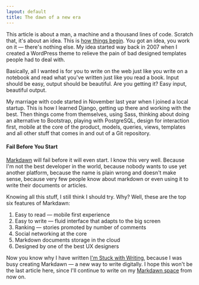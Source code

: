 ```yaml
---
layout: default
title: The dawn of a new era
---
```


This article is about a man, a machine and a thousand lines of code. Scratch that, it's about an idea. This is [how things begin](http://markdawn.com/post/1/ "Markdown social network"). You got an idea, you work on it — there's nothing else. My idea started way back in 2007 when I created a WordPress theme to relieve the pain of bad designed templates people had to deal with.

Basically, all I wanted is for you to write on the web just like you write on a notebook and read what you've written just like you read a book. Input should be easy, output should be beautiful. Are you getting it? Easy input, beautiful output.

My marriage with code started in November last year when I joined a local startup. This is how I learned Django, getting up there and working with the best. Then things come from themselves, using Sass, thinking about doing an alternative to Bootstrap, playing with PostgreSQL, design for interaction first, mobile at the core of the product, models, queries, views, templates and all other stuff that comes in and out of a Git repository.

#### Fail Before You Start

[Markdawn](http://markdawn.com/) will fail before it will even start. I know this very well. Because I'm not the best developer in the world, because nobody wants to use yet another platform, because the name is plain wrong and doesn't make sense, because very few people know about markdown or even using it to write their documents or articles.

Knowing all this stuff, I still think I should try.  Why? Well, these are the top six features of Markdawn:

1. Easy to read — mobile first experience
2. Easy to write — fluid interface that adapts to the big screen
3. Ranking — stories promoted by number of comments
4. Social networking at the core
5. Markdown documents storage in the cloud
6. Designed by one of the best UX designers

Now you know why I have written [I'm Stuck with Writing](/archive/stuck-with-writing.html), because I was busy creating Markdawn — a new way to write digitally. I hope this won't be the last article here, since I'll continue to write on my [Markdawn space](http://markdawn.com/lucianmarin/) from now on.
